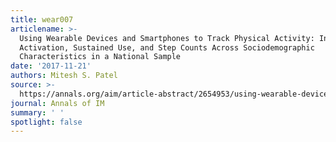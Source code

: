 ```yaml
---
title: wear007
articlename: >-
  Using Wearable Devices and Smartphones to Track Physical Activity: Initial
  Activation, Sustained Use, and Step Counts Across Sociodemographic
  Characteristics in a National Sample
date: '2017-11-21'
authors: Mitesh S. Patel
source: >-
  https://annals.org/aim/article-abstract/2654953/using-wearable-devices-smartphones-track-physical-activity-initial-activation-sustained
journal: Annals of IM
summary: ' '
spotlight: false
---
```


